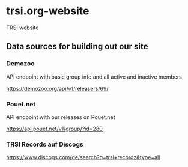 # trsi.org-website
TRSI website

## Data sources for building out our site

### Demozoo

API endpoint with basic group info and all active and inactive members

https://demozoo.org/api/v1/releasers/69/

### Pouet.net

API endpoint with our releases on Pouet.net

https://api.pouet.net/v1/group/?id=280

### TRSI Records auf Discogs

https://www.discogs.com/de/search?q=trsi+recordz&type=all